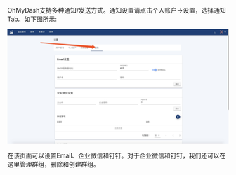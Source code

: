 OhMyDash支持多种通知/发送方式。通知设置请点击个人账户->设置，选择通知Tab。如下图所示:

![Notification](notification.jpg)

在该页面可以设置Email、企业微信和钉钉。对于企业微信和钉钉，我们还可以在这里管理群组，删除和创建群组。